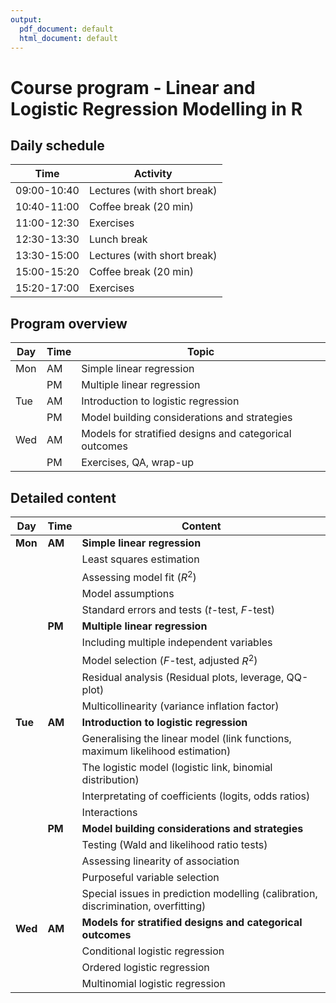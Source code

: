 ```yaml
---
output:
  pdf_document: default
  html_document: default
---
```

# Course program - Linear and Logistic Regression Modelling in R

## Daily schedule 
Time | Activity
----- | --------
09:00-10:40 | Lectures (with short break)
10:40-11:00 | Coffee break (20 min)
11:00-12:30 | Exercises
12:30-13:30 | Lunch break
13:30-15:00 | Lectures (with short break)
15:00-15:20 | Coffee break (20 min)
15:20-17:00 | Exercises

## Program overview
|Day | Time | Topic  
|--- |----- | -------- 
|Mon| AM | Simple linear regression
|   | PM | Multiple linear regression
|Tue| AM | Introduction to logistic regression
|   | PM | Model building considerations and strategies
|Wed| AM | Models for stratified designs and categorical outcomes
|   | PM | Exercises, QA, wrap-up


## Detailed content
|Day | Time | Content  
|--- |--- | --------------------    
|**Mon**| **AM** | **Simple linear regression**
|||	Least squares estimation
|||	Assessing model fit ($R^2$)
||| Model assumptions 
||| Standard errors and tests ($t$-test, $F$-test)
|   | **PM** | **Multiple linear regression**
|||	Including multiple independent variables 
|||	Model selection ($F$-test, adjusted $R^2$)
|||	Residual analysis (Residual plots, leverage, QQ-plot)
|||	Multicollinearity (variance inflation factor)
|**Tue**| **AM** | **Introduction to logistic regression**
|||	Generalising the linear model (link functions, maximum likelihood estimation)
|||	The logistic model (logistic link, binomial distribution)
|||	Interpretating of coefficients (logits, odds ratios)
|||	Interactions
|   | **PM** | **Model building considerations and strategies**
|||	Testing (Wald and likelihood ratio tests)
|||	Assessing linearity of association
|||	Purposeful variable selection
|||	Special issues in prediction modelling (calibration, discrimination, overfitting)
|**Wed**| **AM** | **Models for stratified designs and categorical outcomes** 
|||	Conditional logistic regression 
|||	Ordered logistic regression 
|||	Multinomial logistic regression 




